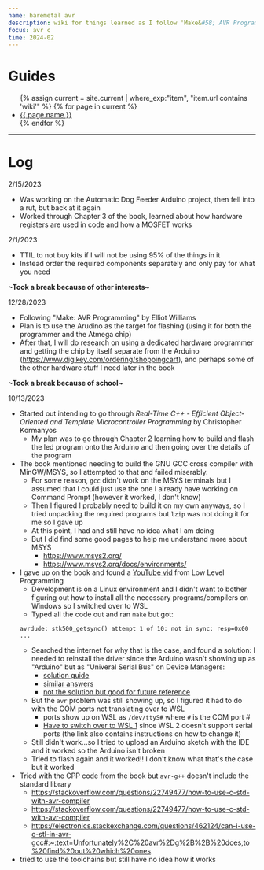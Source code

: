 ```yaml
---
name: baremetal avr
description: wiki for things learned as I follow 'Make&#58; AVR Programming' by Elliot Williams
focus: avr c
time: 2024-02
---
```


# Guides

<ul>
    {% assign current = site.current | where_exp:"item", "item.url contains 'wiki'" %}
    {% for page in current %}
        <li>
        <a href="{{ page.url }}">{{ page.name }}</a>
        </li>
    {% endfor %}
</ul>

<hr>

# Log

2/15/2023
- Was working on the Automatic Dog Feeder Arduino project, then fell into a rut, but back at it again
- Worked through Chapter 3 of the book, learned about how hardware registers are used in code and how a MOSFET works

2/1/2023
- TTIL to not buy kits if I will not be using 95% of the things in it
- Instead order the required components separately and only pay for what you need

**~Took a break because of other interests~**

12/28/2023

- Following "Make: AVR Programming" by Elliot Williams
- Plan is to use the Arudino as the target for flashing (using it for both the programmer and the Atmega chip)
- After that, I will do research on using a dedicated hardware programmer and getting the chip by itself separate from the Arduino (https://www.digikey.com/ordering/shoppingcart), and perhaps some of the other hardware stuff I need later in the book

**~Took a break because of school~**

10/13/2023

- Started out intending to go through *Real-Time C++ - Efficient Object-Oriented and Template Microcontroller Programming* by Christopher Kormanyos
    - My plan was to go through Chapter 2 learning how to build and flash the led program onto the Arduino and then going over the details of the program
- The book mentioned needing to build the GNU GCC cross compiler with MinGW/MSYS, so I attempted to that and failed miserably.
    - For some reason, `gcc` didn't work on the MSYS terminals but I assumed that I could just use the one I already have working on Command Prompt (however it worked, I don't know)
    - Then I figured I probably need to build it on my own anyways, so I tried unpacking the required programs but `lzip` was not doing it for me so I gave up
    - At this point, I had and still have no idea what I am doing
    - But I did find some good pages to help me understand more about MSYS
        - https://www.msys2.org/
        - https://www.msys2.org/docs/environments/
- I gave up on the book and found a [YouTube vid](https://www.youtube.com/watch?v=j4xw8QomkXs&pp=ygUeYXJkdWlubyBiYXJlIG1ldGFsIHByb2dyYW1taW5n) from Low Level Programming
    - Development is on a Linux environment and I didn't want to bother figuring out how to install all the necessary programs/compilers on Windows so I switched over to WSL
    - Typed all the code out and ran `make` but got:
    ```
    avrdude: stk500_getsync() attempt 1 of 10: not in sync: resp=0x00
    ...
    ```
    - Searched the internet for why that is the case, and found a solution: I needed to reinstall the driver since the Arduino wasn't showing up as "Arduino" but as "Univeral Serial Bus" on Device Managers:
        - [solution guide](https://arduino.stackexchange.com/questions/13502/avrdude-stk500-get-sync-attempt-10-of-10-not-in-sync-resp-0x20-how-do-i-ge)
        - [similar answers](https://arduino.stackexchange.com/questions/17/avrdude-stk500-getsync-not-in-sync-resp-0x00-aka-some-dude-named-avr-won)
        - [not the solution but good for future reference](https://arduino.stackexchange.com/questions/473/how-do-i-burn-the-bootloader/474#474)
    - But the `avr` problem was still showing up, so I figured it had to do with the COM ports not translating over to WSL
        - ports show up on WSL as `/dev/ttyS#` where `#` is the COM port #
        - [Have to switch over to WSL 1](https://askubuntu.com/questions/1461302/i-need-help-connecting-serial-ports-to-ubuntu-in-wsl) since WSL 2 doesn't support serial ports (the link also contains instructions on how to change it)
    - Still didn't work...so I tried to upload an Arduino sketch with the IDE and it worked so the Arduino isn't broken
    - Tried to flash again and it worked!! I don't know what that's the case but it worked
- Tried with the CPP code from the book but `avr-g++` doesn't include the standard library
    - https://stackoverflow.com/questions/22749477/how-to-use-c-std-with-avr-compiler
    - https://stackoverflow.com/questions/22749477/how-to-use-c-std-with-avr-compiler
    - https://electronics.stackexchange.com/questions/462124/can-i-use-c-stl-in-avr-gcc#:~:text=Unfortunately%2C%20avr%2Dg%2B%2B%20does,to%20find%20out%20which%20ones.
- tried to use the toolchains but still have no idea how it works